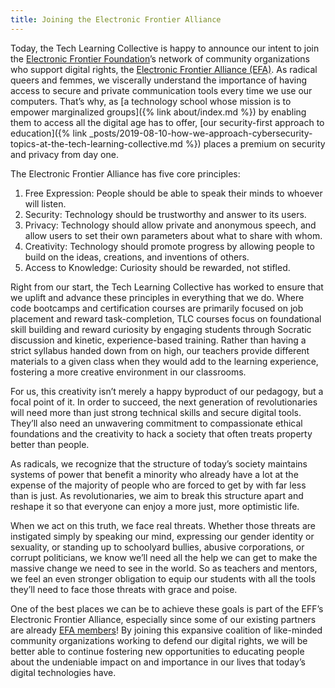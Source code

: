 ```yaml
---
title: Joining the Electronic Frontier Alliance
---
```


Today, the Tech Learning Collective is happy to announce our intent to join the [Electronic Frontier Foundation](https://www.eff.org/)&rsquo;s network of community organizations who support digital rights, the [Electronic Frontier Alliance (EFA)](https://www.eff.org/electronic-frontier-alliance). As radical queers and femmes, we viscerally understand the importance of having access to secure and private communication tools every time we use our computers. That&rsquo;s why, as [a technology school whose mission is to empower marginalized groups]({% link about/index.md %}) by enabling them to access all the digital age has to offer, [our security-first approach to education]({% link _posts/2019-08-10-how-we-approach-cybersecurity-topics-at-the-tech-learning-collective.md %}) places a premium on security and privacy from day one.

The Electronic Frontier Alliance has five core principles:

1. Free Expression: People should be able to speak their minds to whoever will listen.
1. Security: Technology should be trustworthy and answer to its users.
1. Privacy: Technology should allow private and anonymous speech, and allow users to set their own parameters about what to share with whom.
1. Creativity: Technology should promote progress by allowing people to build on the ideas, creations, and inventions of others.
1. Access to Knowledge: Curiosity should be rewarded, not stifled.

Right from our start, the Tech Learning Collective has worked to ensure that we uplift and advance these principles in everything that we do. Where code bootcamps and certification courses are primarily focused on job placement and reward task-completion, TLC courses focus on foundational skill building and reward curiosity by engaging students through Socratic discussion and kinetic, experience-based training. Rather than having a strict syllabus handed down from on high, our teachers provide different materials to a given class when they would add to the learning experience, fostering a more creative environment in our classrooms.

For us, this creativity isn&rsquo;t merely a happy byproduct of our pedagogy, but a focal point of it. In order to succeed, the next generation of revolutionaries will need more than just strong technical skills and secure digital tools. They&rsquo;ll also need an unwavering commitment to compassionate ethical foundations and the creativity to hack a society that often treats property better than people.

As radicals, we recognize that the structure of today&rsquo;s society maintains systems of power that benefit a minority who already have a lot at the expense of the majority of people who are forced to get by with far less than is just. As revolutionaries, we aim to break this structure apart and reshape it so that everyone can enjoy a more just, more optimistic life.

When we act on this truth, we face real threats. Whether those threats are instigated simply by speaking our mind, expressing our gender identity or sexuality, or standing up to schoolyard bullies, abusive corporations, or corrupt politicians, we know we&rsquo;ll need all the help we can get to make the massive change we need to see in the world. So as teachers and mentors, we feel an even stronger obligation to equip our students with all the tools they&rsquo;ll need to face those threats with grace and poise.

One of the best places we can be to achieve these goals is part of the EFF&rsquo;s Electronic Frontier Alliance, especially since some of our existing partners are already [EFA members](https://www.eff.org/electronic-frontier-alliance/allies)! By joining this expansive coalition of like-minded community organizations working to defend our digital rights, we will be better able to continue fostering new opportunities to educating people about the undeniable impact on and importance in our lives that today&rsquo;s digital technologies have.
